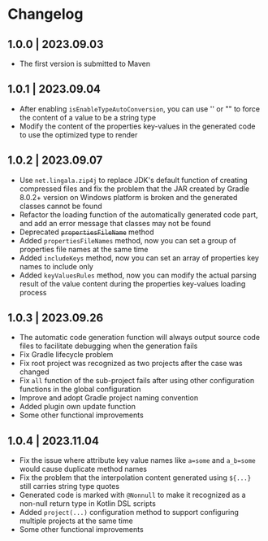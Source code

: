 # Changelog

## 1.0.0 | 2023.09.03

- The first version is submitted to Maven

## 1.0.1 | 2023.09.04

- After enabling `isEnableTypeAutoConversion`, you can use '' or "" to force the content of a value to be a string type
- Modify the content of the properties key-values in the generated code to use the optimized type to render

## 1.0.2 | 2023.09.07

- Use `net.lingala.zip4j` to replace JDK's default function of creating compressed files and fix the problem that the JAR created by Gradle 8.0.2+
  version on Windows platform is broken and the generated classes cannot be found
- Refactor the loading function of the automatically generated code part, and add an error message that classes may not be found
- Deprecated ~~`propertiesFileName`~~ method
- Added `propertiesFileNames` method, now you can set a group of properties file names at the same time
- Added `includeKeys` method, now you can set an array of properties key names to include only
- Added `keyValuesRules` method, now you can modify the actual parsing result of the value content during the properties key-values loading process

## 1.0.3 | 2023.09.26

- The automatic code generation function will always output source code files to facilitate debugging when the generation fails
- Fix Gradle lifecycle problem
- Fix root project was recognized as two projects after the case was changed
- Fix `all` function of the sub-project fails after using other configuration functions in the global configuration
- Improve and adopt Gradle project naming convention
- Added plugin own update function
- Some other functional improvements

## 1.0.4 | 2023.11.04

- Fix the issue where attribute key value names like `a=some` and `a_b=some` would cause duplicate method names
- Fix the problem that the interpolation content generated using `${...}` still carries string type quotes
- Generated code is marked with `@Nonnull` to make it recognized as a non-null return type in Kotlin DSL scripts
- Added `project(...)` configuration method to support configuring multiple projects at the same time
- Some other functional improvements